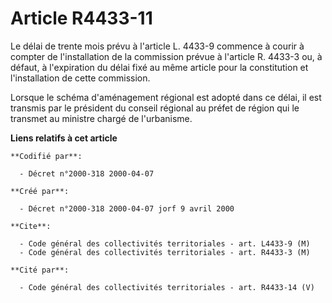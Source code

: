 # Article R4433-11

Le délai de trente mois prévu à l'article L. 4433-9 commence à courir à compter de l'installation de la commission prévue à
l'article R. 4433-3 ou, à défaut, à l'expiration du délai fixé au même article pour la constitution et l'installation de
cette commission.

Lorsque le schéma d'aménagement régional est adopté dans ce délai, il est transmis par le président du conseil régional au
préfet de région qui le transmet au ministre chargé de l'urbanisme.

**Liens relatifs à cet article**

	**Codifié par**:

	  - Décret n°2000-318 2000-04-07

	**Créé par**:

	  - Décret n°2000-318 2000-04-07 jorf 9 avril 2000

	**Cite**:

	  - Code général des collectivités territoriales - art. L4433-9 (M)
	  - Code général des collectivités territoriales - art. R4433-3 (M)

	**Cité par**:

	  - Code général des collectivités territoriales - art. R4433-14 (V)
